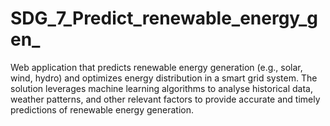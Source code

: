 # SDG_7_Predict_renewable_energy_gen_
Web application that predicts renewable energy generation (e.g., solar, wind, hydro) and optimizes energy distribution in a smart grid system. The solution leverages machine learning algorithms to analyse historical data, weather patterns, and other relevant factors to provide accurate and timely predictions of renewable energy generation.
